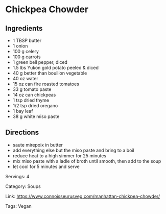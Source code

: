 # Chickpea Chowder

## Ingredients

- 1 TBSP butter
- 1 onion
- 100 g celery
- 100 g carrots
- 1 green bell pepper, diced
- 1.5 lbs Yukon gold potato peeled & diced
- 40 g better than bouillon vegetable
- 40 oz water
- 15 oz can fire roasted tomatoes
- 33 g tomato paste
- 14 oz can chickpeas
- 1 tsp dried thyme
- 1/2 tsp dried oregano
- 1 bay leaf
- 38 g white miso paste

## Directions

- saute mirepoix in butter
- add everything else but the miso paste and bring to a boil
- reduce heat to a high simmer for 25 minutes
- mix miso paste with a ladle of broth until smooth, then add to the soup
- let cool for 5 minutes and serve

Servings: 4

Category: Soups

Link: https://www.connoisseurusveg.com/manhattan-chickpea-chowder/

Tags: Vegan

